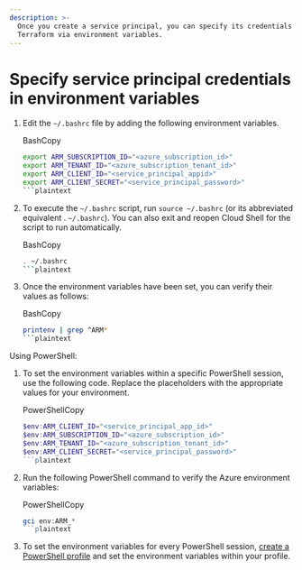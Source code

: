 ```yaml
---
description: >-
  Once you create a service principal, you can specify its credentials to
  Terraform via environment variables.
---
```


# Specify service principal credentials in environment variables

1.  Edit the `~/.bashrc` file by adding the following environment variables.

    BashCopy

    ```bash
    export ARM_SUBSCRIPTION_ID="<azure_subscription_id>"
    export ARM_TENANT_ID="<azure_subscription_tenant_id>"
    export ARM_CLIENT_ID="<service_principal_appid>"
    export ARM_CLIENT_SECRET="<service_principal_password>"
    ```plaintext
2.  To execute the `~/.bashrc` script, run `source ~/.bashrc` (or its abbreviated equivalent . `~/.bashrc`). You can also exit and reopen Cloud Shell for the script to run automatically.

    BashCopy

    ```bash
    . ~/.bashrc
    ```plaintext
3.  Once the environment variables have been set, you can verify their values as follows:

    BashCopy

    ```bash
    printenv | grep ^ARM*
    ```plaintext

Using PowerShell:

1.  To set the environment variables within a specific PowerShell session, use the following code. Replace the placeholders with the appropriate values for your environment.

    PowerShellCopy

    ```powershell
    $env:ARM_CLIENT_ID="<service_principal_app_id>"
    $env:ARM_SUBSCRIPTION_ID="<azure_subscription_id>"
    $env:ARM_TENANT_ID="<azure_subscription_tenant_id>"
    $env:ARM_CLIENT_SECRET="<service_principal_password>"
    ```plaintext
2.  Run the following PowerShell command to verify the Azure environment variables:

    PowerShellCopy

    ```powershell
    gci env:ARM_*
    ```plaintext
3. To set the environment variables for every PowerShell session, [create a PowerShell profile](https://learn.microsoft.com/en-us/powershell/module/microsoft.powershell.core/about/about\_profiles) and set the environment variables within your profile.
